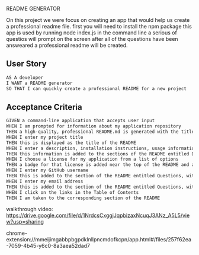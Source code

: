  README GENERATOR 

 On this project we were focus on creating an app that would help us create a professional readme  file. 
 first you will need to install the npm package
 this app is used by running node index.js in the command line
 a serious of questios will prompt on the screen 
 after all of the questions have been answeared a professional readme will be created.


## User Story

```md
AS A developer
I WANT a README generator
SO THAT I can quickly create a professional README for a new project
```

## Acceptance Criteria

```md
GIVEN a command-line application that accepts user input
WHEN I am prompted for information about my application repository
THEN a high-quality, professional README.md is generated with the title of my project and sections entitled Description, Table of Contents, Installation, Usage, License, Contributing, Tests, and Questions
WHEN I enter my project title
THEN this is displayed as the title of the README
WHEN I enter a description, installation instructions, usage information, contribution guidelines, and test instructions
THEN this information is added to the sections of the README entitled Description, Installation, Usage, Contributing, and Tests
WHEN I choose a license for my application from a list of options
THEN a badge for that license is added near the top of the README and a notice is added to the section of the README entitled License that explains which license the application is covered under
WHEN I enter my GitHub username
THEN this is added to the section of the README entitled Questions, with a link to my GitHub profile
WHEN I enter my email address
THEN this is added to the section of the README entitled Questions, with instructions on how to reach me with additional questions
WHEN I click on the links in the Table of Contents
THEN I am taken to the corresponding section of the README
```

walkthrough video: https://drive.google.com/file/d/1NrdcsCxggjJqpbizaxNcuqJ3ANz_A5L5/view?usp=sharing


chrome-extension://mmeijimgabbpbgpdklnllpncmdofkcpn/app.html#/files/257f62ea-7059-4b45-y6c0-8a3aea52dad7
 